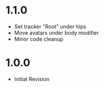 # 1.1.0
- Set tracker "Root" under hips
- Move avatars under body modifier
- Minor code cleanup

# 1.0.0
- Initial Revision

